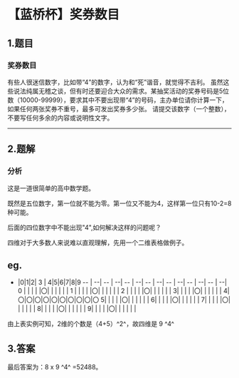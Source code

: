# 【蓝桥杯】奖券数目

##  1.题目
### 奖券数目 
 有些人很迷信数字，比如带“4”的数字，认为和“死”谐音，就觉得不吉利。
虽然这些说法纯属无稽之谈，但有时还要迎合大众的需求。某抽奖活动的奖券号码是5位数（10000-99999），要求其中不要出现带“4”的号码，主办单位请你计算一下，如果任何两张奖券不重号，最多可发出奖券多少张。
请提交该数字（一个整数），不要写任何多余的内容或说明性文字。

______________________________________________
##  2.题解
### 分析
 这是一道很简单的高中数学题。
 
 既然是五位数字，第一位就不能为零。第一位又不能为4，这样第一位只有10-2=8种可能。

后面的四位数字中不能出现"4",如何解决这样的问题呢？
 
四维对于大多数人来说难以直观理解，先用一个二维表格做例子。

eg.
---------------------------

*    |0|1|2| 3 | 4|5|6|7|8|9
-- | --| -- | --| -- | --| -- | --| -- | --| -- | --| -- | --| 
0  | | | | |〇| | | | | |
1  |  | | | |〇| | | | | |
2  | | | | |〇| | | | | |
3| | | | |〇| | | | | |
4|〇|〇|〇|〇|〇|〇|〇|〇|〇|〇
5| | | | |〇| | | | | |
6| | | | |〇| | | | | |
7| | | | |〇| | | | | |
8| | | | |〇| | | | | |
9| | | | |〇| | | | | |

由上表实例可知，2维的个数是（4+5）^2^，故四维是 9 ^4^ 

## 3.答案
最后答案为：8 x 9 ^4^ =52488。
